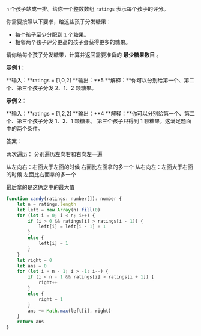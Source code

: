 `n` 个孩子站成一排。给你一个整数数组 `ratings` 表示每个孩子的评分。

你需要按照以下要求，给这些孩子分发糖果：

- 每个孩子至少分配到 `1` 个糖果。
- 相邻两个孩子评分更高的孩子会获得更多的糖果。

请你给每个孩子分发糖果，计算并返回需要准备的 **最少糖果数目** 。

**示例 1：**

**输入：**ratings = [1,0,2]
**输出：**5
**解释：**你可以分别给第一个、第二个、第三个孩子分发 2、1、2 颗糖果。

**示例 2：**

**输入：**ratings = [1,2,2]
**输出：**4
**解释：**你可以分别给第一个、第二个、第三个孩子分发 1、2、1 颗糖果。
     第三个孩子只得到 1 颗糖果，这满足题面中的两个条件。



答案：

两次遍历：
分别遍历左向右和右向左一遍

从左向右：右面大于左面的时候 右面比左面拿的多一个
从右向左：左面大于右面的时候 左面比右面拿的多一个

最后拿的是这俩之中的最大值

```js
function candy(ratings: number[]): number {
    let n = ratings.length
    let left = new Array(n).fill(0)
    for (let i = 0; i < n; i++) {
        if (i > 0 && ratings[i] > ratings[i - 1]) {
            left[i] = left[i - 1] + 1
        }
        else {
            left[i] = 1
        }
    }
    let right = 0
    let ans = 0
    for (let i = n - 1; i > -1; i--) {
        if (i < n - 1 && ratings[i] > ratings[i + 1]) {
            right++
        }
        else {
            right = 1
        }
        ans += Math.max(left[i], right)
    }
    return ans
}
```


